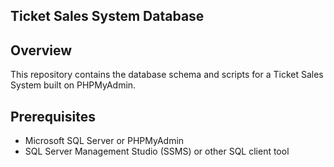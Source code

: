 ## Ticket Sales System Database

## Overview
This repository contains the database schema and scripts for a Ticket Sales System built on PHPMyAdmin. 

## Prerequisites
 - Microsoft SQL Server or PHPMyAdmin
 - SQL Server Management Studio (SSMS) or other SQL client tool
